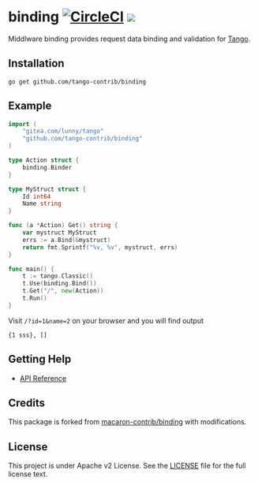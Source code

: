 binding [![CircleCI](https://circleci.com/gh/tango-contrib/binding/tree/master.svg?style=svg)](https://circleci.com/gh/tango-contrib/binding/tree/master) [![](http://gocover.io/_badge/github.com/tango-contrib/binding)](http://gocover.io/github.com/tango-contrib/binding)
=======

Middlware binding provides request data binding and validation for [Tango](https://gitea.com/lunny/tango).

## Installation

	go get github.com/tango-contrib/binding

## Example

```Go
import (
    "gitea.com/lunny/tango"
    "github.com/tango-contrib/binding"
)

type Action struct {
    binding.Binder
}

type MyStruct struct {
    Id int64
    Name string
}

func (a *Action) Get() string {
    var mystruct MyStruct
    errs := a.Bind(&mystruct)
    return fmt.Sprintf("%v, %v", mystruct, errs)
}

func main() {
    t := tango.Classic()
    t.Use(binding.Bind())
    t.Get("/", new(Action))
    t.Run()
}
```

Visit `/?id=1&name=2` on your browser and you will find output
```
{1 sss}, []
```

## Getting Help

- [API Reference](https://gowalker.org/github.com/tango-contrib/binding)

## Credits

This package is forked from [macaron-contrib/binding](https://github.com/macaron-contrib/binding) with modifications.

## License

This project is under Apache v2 License. See the [LICENSE](LICENSE) file for the full license text.